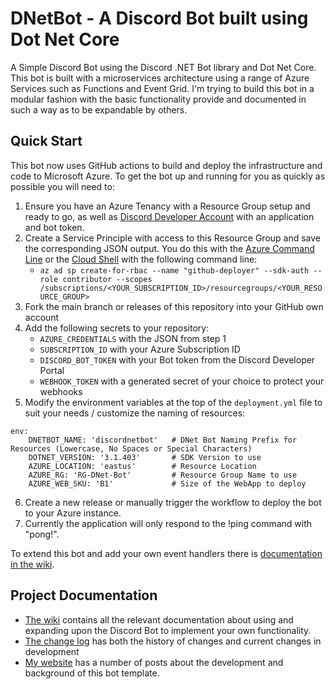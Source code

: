 # DNetBot - A Discord Bot built using Dot Net Core
A Simple Discord Bot using the Discord .NET Bot library and Dot Net Core. This bot is built with a microservices architecture using a range of Azure Services such as Functions and Event Grid. I'm trying to build this bot in a modular fashion with the basic functionality provide and documented in such a way as to be expandable by others.

## Quick Start
This bot now uses GitHub actions to build and deploy the infrastructure and code to Microsoft Azure. To get the bot up and running for you as quickly as possible you will need to:

1) Ensure you have an Azure Tenancy with a Resource Group setup and ready to go, as well as [Discord Developer Account](https://discord.com/developers/docs/intro) with an application and bot token.
2) Create a Service Principle with access to this Resource Group and save the corresponding JSON output. You do this with the [Azure Command Line](https://docs.microsoft.com/en-us/cli/azure) or the [Cloud Shell](https://docs.microsoft.com/en-us/azure/cloud-shell/overview) with the following command line:
	- `az ad sp create-for-rbac --name "github-deployer" --sdk-auth --role contributor --scopes /subscriptions/<YOUR_SUBSCRIPTION_ID>/resourcegroups/<YOUR_RESOURCE_GROUP>`
3) Fork the main branch or releases of this repository into your GitHub own account
4) Add the following secrets to your repository:
    - `AZURE_CREDENTIALS` with the JSON from step 1
    - `SUBSCRIPTION_ID` with your Azure Subscription ID
    - `DISCORD_BOT_TOKEN` with your Bot token from the Discord Developer Portal
    - `WEBHOOK_TOKEN` with a generated secret of your choice to protect your webhooks
5) Modify the environment variables at the top of the `deployment.yml` file to suit your needs / customize the naming of resources:
```
env:
    DNETBOT_NAME: 'discordnetbot'   # DNet Bot Naming Prefix for Resources (Lowercase, No Spaces or Special Characters)
    DOTNET_VERSION: '3.1.403'       # SDK Version to use
    AZURE_LOCATION: 'eastus'        # Resource Location
    AZURE_RG: 'RG-DNet-Bot'         # Resource Group Name to use
    AZURE_WEB_SKU: 'B1'             # Size of the WebApp to deploy
```
6) Create a new release or manually trigger the workflow to deploy the bot to your Azure instance. 
7) Currently the application will only respond to the !ping command with "pong!".

To extend this bot and add your own event handlers there is [documentation in the wiki](https://github.com/GlennPrince/DNetBotTemplate/wiki/Building-an-Event-Handler).

## Project Documentation

- [The wiki](https://github.com/GlennPrince/DNetBotTemplate/wiki) contains all the relevant documentation about using and expanding upon the Discord Bot to implement your own functionality. 
- [The change log](https://github.com/GlennPrince/DNetBotTemplate/blob/master/CHANGELOG.md) has both the history of changes and current changes in development
- [My website](https://www.glennprince.com/categories/bots/) has a number of posts about the development and background of this bot template.